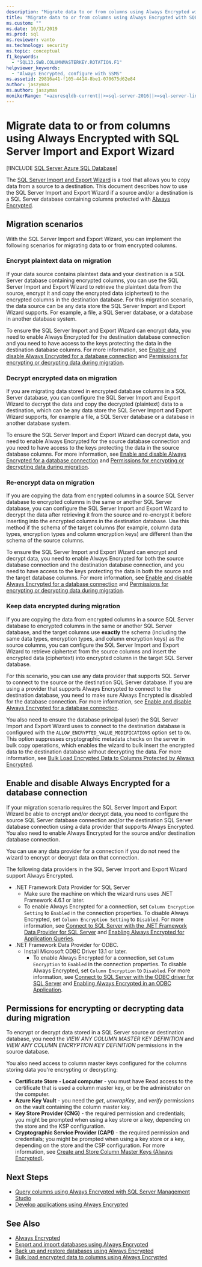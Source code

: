 ```yaml
---
description: "Migrate data to or from columns using Always Encrypted with SQL Server Import and Export Wizard"
title: "Migrate data to or from columns using Always Encrypted with SQL Server Import and Export Wizard  | Microsoft Docs"
ms.custom: ""
ms.date: 10/31/2019
ms.prod: sql
ms.reviewer: vanto
ms.technology: security
ms.topic: conceptual
f1_keywords: 
  - "SQL13.SWB.COLUMNMASTERKEY.ROTATION.F1"
helpviewer_keywords: 
  - "Always Encrypted, configure with SSMS"
ms.assetid: 29816a41-f105-4414-8be1-070675d62e84
author: jaszymas
ms.author: jaszymas
monikerRange: "=azuresqldb-current||>=sql-server-2016||>=sql-server-linux-2017||=azuresqldb-mi-current"
---
```

# Migrate data to or from columns using Always Encrypted with SQL Server Import and Export Wizard 
[!INCLUDE [SQL Server Azure SQL Database](../../../includes/applies-to-version/sql-asdb.md)]

The [SQL Server Import and Export Wizard](../../../integration-services/import-export-data/import-and-export-data-with-the-sql-server-import-and-export-wizard.md) is a tool that allows you to copy data from a source to a destination. This document describes how to use the SQL Server Import and Export Wizard if a source and/or a destination is a SQL Server database containing columns protected with [Always Encrypted](../../../relational-databases/security/encryption/always-encrypted-database-engine.md).

## Migration scenarios
With the SQL Server Import and Export Wizard, you can implement the following scenarios for migrating data to or from encrypted columns.

### Encrypt plaintext data on migration
If your data source contains plaintext data and your destination is a SQL Server database containing encrypted columns, you can use the SQL Server Import and Export Wizard to retrieve the plaintext data from the source, encrypt it and copy the encrypted data (ciphertext) to the encrypted columns in the destination database. For this migration scenario, the data source can be any data store the SQL Server Import and Export Wizard supports. For example, a file, a SQL Server database, or a database in another database system.

To ensure the SQL Server Import and Export Wizard can encrypt data, you need to enable Always Encrypted for the destination database connection and you need to have access to the keys protecting the data in the destination database columns. For more information, see [Enable and disable Always Encrypted for a database connection](#enable-and-disable-always-encrypted-for-a-database-connection) and [Permissions for encrypting or decrypting data during migration](#permissions-for-encrypting-or-decrypting-data-during-migration).

### Decrypt encrypted data on migration
If you are migrating data stored in encrypted database columns in a SQL Server database, you can configure the SQL Server Import and Export Wizard to decrypt the data and copy the decrypted (plaintext) data to a destination, which can be any data store the SQL Server Import and Export Wizard supports, for example a file, a SQL Server database or a database in another database system.

To ensure the SQL Server Import and Export Wizard can decrypt data, you need to enable Always Encrypted for the source database connection and you need to have access to the keys protecting the data in the source database columns. For more information, see  [Enable and disable Always Encrypted for a database connection](#enable-and-disable-always-encrypted-for-a-database-connection) and [Permissions for encrypting or decrypting data during migration](#permissions-for-encrypting-or-decrypting-data-during-migration).

### Re-encrypt data on migration
If you are copying the data from encrypted columns in a source SQL Server database to encrypted columns in the same or another SQL Server database, you can configure the SQL Server Import and Export Wizard to decrypt the data after retrieving it from the source and re-encrypt it before inserting into the encrypted columns in the destination database. Use this method if the schema of the target columns (for example, column data types, encryption types and column encryption keys) are different than the schema of the source columns.

To ensure the SQL Server Import and Export Wizard can encrypt and decrypt data, you need to enable Always Encrypted for both the source database connection and the destination database connection, and you need to have access to the keys protecting the data in both the source and the target database columns. For more information, see  [Enable and disable Always Encrypted for a database connection](#enable-and-disable-always-encrypted-for-a-database-connection) and [Permissions for encrypting or decrypting data during migration](#permissions-for-encrypting-or-decrypting-data-during-migration).

### Keep data encrypted during migration
If you are copying the data from encrypted columns in a source SQL Server database to encrypted columns in the same or another SQL Server database, and the target columns use **exactly** the schema (including the same data types, encryption types, and column encryption keys) as the source columns, you can configure the SQL Server Import and Export Wizard to retrieve ciphertext from the source columns and insert the encrypted data (ciphertext) into encrypted column in the target SQL Server database. 

For this scenario, you can use any data provider that supports SQL Server to connect to the source or the destination SQL Server database. If you are using a provider that supports Always Encrypted to connect to the destination database, you need to make sure Always Encrypted is disabled for the database connection. For more information, see [Enable and disable Always Encrypted for a database connection](#enable-and-disable-always-encrypted-for-a-database-connection).

You also need to ensure the database principal (user) the SQL Server Import and Export Wizard uses to connect to the destination database is configured with the `ALLOW_ENCRYPTED_VALUE_MODIFICATIONS` option set to `ON`. This option suppresses cryptographic metadata checks on the server in bulk copy operations, which enables the wizard to bulk insert the encrypted data to the destination database without decrypting the data. For more information, see [Bulk Load Encrypted Data to Columns Protected by Always Encrypted](migrate-sensitive-data-protected-by-always-encrypted.md).

## Enable and disable Always Encrypted for a database connection
If your migration scenario requires the SQL Server Import and Export Wizard be able to encrypt and/or decrypt data, you need to configure the source SQL Server database connection and/or the destination SQL Server database connection using a data provider that supports Always Encrypted. You also need to enable Always Encrypted for the source and/or destination database connection.

You can use any data provider for a connection if you do not need the wizard to encrypt or decrypt data on that connection.

The following data providers in the SQL Server Import and Export Wizard support Always Encrypted.

- .NET Framework Data Provider for SQL Server
  - Make sure the machine on which the wizard runs uses .NET Framework 4.6.1 or later.
  - To enable Always Encrypted for a connection, set `Column Encryption Setting` to `Enabled` in the connection properties. To disable Always Encrypted, set `Column Encryption Setting` to `Disabled`. For more information, see [Connect to SQL Server with the .NET Framework Data Provider for SQL Server](../../../integration-services/import-export-data/connect-to-a-sql-server-data-source-sql-server-import-and-export-wizard.md#connect-to-sql-server-with-the-net-framework-data-provider-for-sql-server) and [Enabling Always Encrypted for Application Queries](develop-using-always-encrypted-with-net-framework-data-provider.md#enabling-always-encrypted-for-application-queries).
- .NET Framework Data Provider for ODBC.
  - Install Microsoft ODBC Driver 13.1 or later.
    - To enable Always Encrypted for a connection, set `Column Encryption` to `Enabled` in the connection properties. To disable Always Encrypted, set `Column Encryption` to `Disabled`. For more information, see [Connect to SQL Server with the ODBC driver for SQL Server](../../../integration-services/import-export-data/connect-to-a-sql-server-data-source-sql-server-import-and-export-wizard.md#connect-to-sql-server-with-the-odbc-driver-for-sql-server) and [Enabling Always Encrypted in an ODBC Application](../../../connect/odbc/using-always-encrypted-with-the-odbc-driver.md#enabling-always-encrypted-in-an-odbc-application).

## Permissions for encrypting or decrypting data during migration

To encrypt or decrypt data stored in a SQL Server source or destination database, you need the *VIEW ANY COLUMN MASTER KEY DEFINITION* and *VIEW ANY COLUMN ENCRYPTION KEY DEFINITION* permissions in the source database.

You also need access to column master keys configured for the columns storing data you're encrypting or decrypting:

- **Certificate Store - Local computer** - you must have Read access to the certificate that is used a column master key, or be the administrator on the computer.
- **Azure Key Vault** - you need the _get_, _unwrapKey_, and _verify_ permissions on the vault containing the column master key.
- **Key Store Provider (CNG)** - the required permission and credentials; you might be prompted when using a key store or a key, depending on the store and the KSP configuration.
- **Cryptographic Service Provider (CAPI)** - the required permission and credentials; you might be prompted when using a key store or a key, depending on the store and the CSP configuration.
For more information, see [Create and Store Column Master Keys (Always Encrypted)](../../../relational-databases/security/encryption/create-and-store-column-master-keys-always-encrypted.md).

## Next Steps
- [Query columns using Always Encrypted with SQL Server Management Studio](always-encrypted-query-columns-ssms.md)
- [Develop applications using Always Encrypted](always-encrypted-client-development.md)

## See Also
- [Always Encrypted](always-encrypted-database-engine.md)
- [Export and import databases using Always Encrypted](always-encrypted-migrate-using-bacpac.md)
- [Back up and restore databases using Always Encrypted](always-encrypted-migrate-using-backup-restore.md)
- [Bulk load encrypted data to columns using Always Encrypted](migrate-sensitive-data-protected-by-always-encrypted.md)
